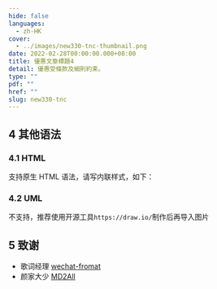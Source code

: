 ```yaml
---
hide: false
languages:
  - zh-HK
cover:
  - ../images/new330-tnc-thumbnail.png
date: 2022-02-28T00:00:00.000+08:00
title: 優惠文章標題4
detail: 優惠受條款及細則約束。
type: ""
pdf: ""
href: ""
slug: new330-tnc
---
```

## 4 其他语法

### 4.1 HTML

支持原生 HTML 语法，请写内联样式，如下：

 

### 4.2 UML

不支持，推荐使用开源工具`https://draw.io/`制作后再导入图片


## 5 致谢

* 歌词经理 [wechat-fromat](https://github.com/lyricat/wechat-format "灵感来源")
* 颜家大少 [MD2All](http://md.aclickall.com/ "MdA2All")